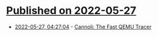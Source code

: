 # [Published on 2022-05-27](index.md)

* [2022-05-27, 04:27:04](https://news.ycombinator.com/item?id=31526002) - [Cannoli: The Fast QEMU Tracer](https://margin.re/blog/cannoli-the-fast-qemu-tracer.aspx)
